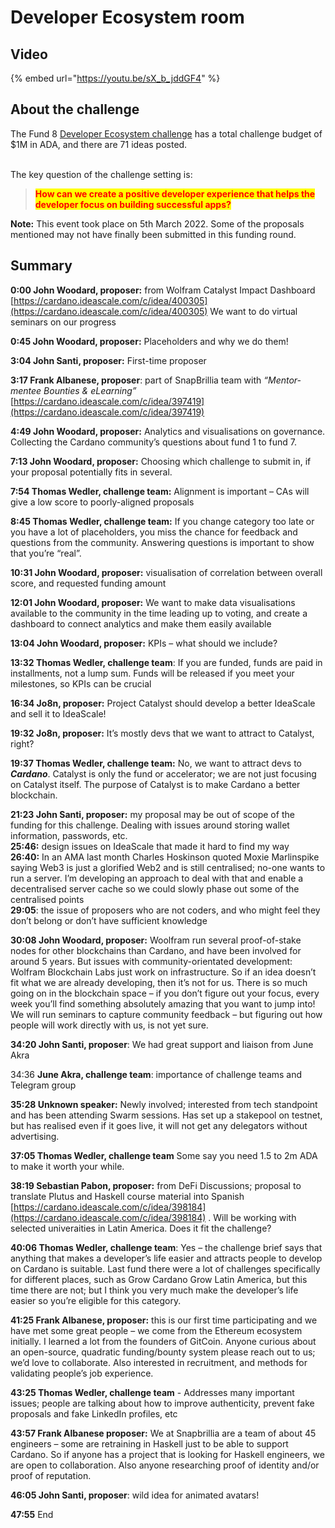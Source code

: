 # Developer Ecosystem room

## Video

{% embed url="https://youtu.be/sX_b_jddGF4" %}

## About the challenge

The Fund 8 [Developer Ecosystem challenge](https://cardano.ideascale.com/c/campaigns/26433/about) has a total challenge budget of $1M in ADA, and there are 71 ideas posted.

\
The key question of the challenge setting is:

> <mark style="color:red;">**How can we create a positive developer experience that helps the developer focus on building successful apps?**</mark>

**Note:** This event took place on 5th March 2022. Some of the proposals mentioned may not have finally been submitted in this funding round.

## Summary

**0:00 John Woodard, proposer:** from Wolfram Catalyst Impact Dashboard [https://cardano.ideascale.com/c/idea/400305](https://cardano.ideascale.com/c/idea/400305) We want to do virtual seminars on our progress

**0:45 John Woodard, proposer:** Placeholders and why we do them!        &#x20;

**3:04 John Santi, proposer:** First-time proposer                 &#x20;

**3:17 Frank Albanese, proposer**: part of SnapBrillia team with _“Mentor-mentee Bounties & eLearning”_ [https://cardano.ideascale.com/c/idea/397419](https://cardano.ideascale.com/c/idea/397419) &#x20;

**4:49 John Woodard, proposer:** Analytics and visualisations on governance. Collecting the Cardano community’s questions about fund 1 to fund 7.

**7:13 John Woodard, proposer:**  Choosing which challenge to submit in, if your proposal potentially fits in several.

**7:54 Thomas Wedler, challenge team:** Alignment is important – CAs will give a low score to poorly-aligned proposals

**8:45 Thomas Wedler, challenge team:** If you change category too late or you have a lot of placeholders, you miss the chance for feedback and questions from the community. Answering questions is important to show that you’re “real”.

**10:31  John Woodard, proposer:** visualisation of correlation between overall score, and requested funding amount

**12:01 John Woodard, proposer:** We want to make data visualisations available to the community in the time leading up to voting, and create a dashboard to connect analytics and make them easily available

**13:04 John Woodard, proposer:**  KPIs – what should we include?

**13:32 Thomas Wedler, challenge team**: If you are funded, funds are paid in installments, not a lump sum. Funds will be released if you meet your milestones, so KPIs can be crucial

**16:34 Jo8n, proposer:** Project Catalyst should develop a better IdeaScale and sell it to IdeaScale!

**19:32 Jo8n, proposer:** It’s mostly devs that we want to attract to Catalyst, right?

**19:37 Thomas Wedler, challenge team:** No, we want to attract devs to _**Cardano**_. Catalyst is only the fund or accelerator; we are not just focusing on Catalyst itself. The purpose of Catalyst is to make Cardano a better blockchain.

**21:23 John Santi, proposer:** my proposal may be out of scope of the funding for this challenge. Dealing with issues around storing wallet information, passwords, etc.\
**25:46:** design issues on IdeaScale that made it hard to find my way\
**26:40:**  In an AMA last month Charles Hoskinson quoted Moxie Marlinspike saying Web3 is just a glorified Web2 and is still centralised; no-one wants to run a server. I’m developing an approach to deal with that and enable a decentralised server cache so we could slowly phase out some of the centralised points\
**29:05**: the issue of proposers who are not coders, and who might feel they don’t belong or don’t have sufficient knowledge

**30:08 John Woodard, proposer:** Woolfram run several proof-of-stake nodes for other blockchains than Cardano, and have been involved for around 5 years. But issues with community-orientated development: Wolfram Blockchain Labs just work on infrastructure. So if an idea doesn’t fit what we are already developing, then it’s not for us. There is so much going on in the blockchain space – if you don’t figure out your focus, every week you’ll find something absolutely amazing that you want to jump into! We will run seminars to capture community feedback – but figuring out how people will work directly with us, is not yet sure.

**34:20 John Santi, proposer**: We had great support and liaison from June Akra

34:36 **June Akra, challenge team**: importance of challenge teams and Telegram group

**35:28 Unknown speaker:**  Newly involved; interested from tech standpoint and has been attending Swarm sessions. Has set up a stakepool on testnet, but has realised even if it goes live, it will not get any delegators without advertising.

**37:05 Thomas Wedler, challenge team**  Some say you need 1.5 to 2m ADA  to make it worth your while.

**38:19 Sebastian Pabon, proposer:** from DeFi Discussions; proposal to translate Plutus and Haskell course material into Spanish [https://cardano.ideascale.com/c/idea/398184](https://cardano.ideascale.com/c/idea/398184) . Will be working with selected univeraities in Latin America. Does it fit the challenge?

**40:06 Thomas Wedler, challenge team**: Yes – the challenge brief says that anything that makes a developer’s life easier and attracts people to develop on Cardano is suitable. Last fund there were a lot of challenges specifically for different places, such as Grow Cardano Grow Latin America, but this time there are not; but I think you very much make the developer’s life easier so you’re eligible for this category.

**41:25 Frank Albanese, proposer:**  this is our first time participating and we have met some great people – we come from the Ethereum ecosystem initially. I learned a lot from the founders of GitCoin. Anyone curious about an open-source, quadratic funding/bounty system please reach out to us; we’d love to collaborate. Also interested in recruitment, and methods for validating people’s job experience.

**43:25 Thomas Wedler, challenge team**   - Addresses many important issues; people are talking about how to improve authenticity, prevent fake proposals and fake LinkedIn profiles, etc

**43:57 Frank Albanese proposer:** We at Snapbrillia are a team of about 45 engineers – some are retraining in Haskell just to be able to support Cardano. So if anyone has a project that is looking for Haskell engineers, we are open to collaboration. Also anyone researching proof of identity and/or proof of reputation.

**46:05 John Santi, proposer**: wild idea for animated avatars!

**47:55** End
